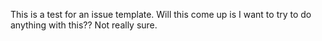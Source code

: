 This is a test for an issue template. Will this come up is I want to try to do anything with this??  Not really sure.